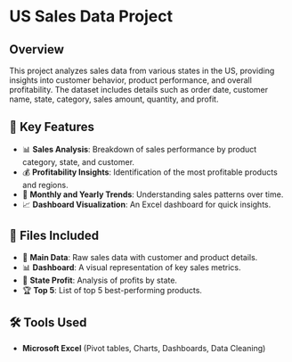 # US Sales Data Project


## Overview
This project analyzes sales data from various states in the US, providing insights into customer behavior, product performance, and overall profitability. The dataset includes details such as order date, customer name, state, category, sales amount, quantity, and profit.

## 🚀 Key Features
- 📊 **Sales Analysis**: Breakdown of sales performance by product category, state, and customer.
- 💰 **Profitability Insights**: Identification of the most profitable products and regions.
- 📅 **Monthly and Yearly Trends**: Understanding sales patterns over time.
- 📈 **Dashboard Visualization**: An Excel dashboard for quick insights.

## 📂 Files Included
- 📜 **Main Data**: Raw sales data with customer and product details.
- 📊 **Dashboard**: A visual representation of key sales metrics.
- 📍 **State Profit**: Analysis of profits by state.
- 🏆 **Top 5**: List of top 5 best-performing products.

## 🛠 Tools Used
- **Microsoft Excel** (Pivot tables, Charts, Dashboards, Data Cleaning)
